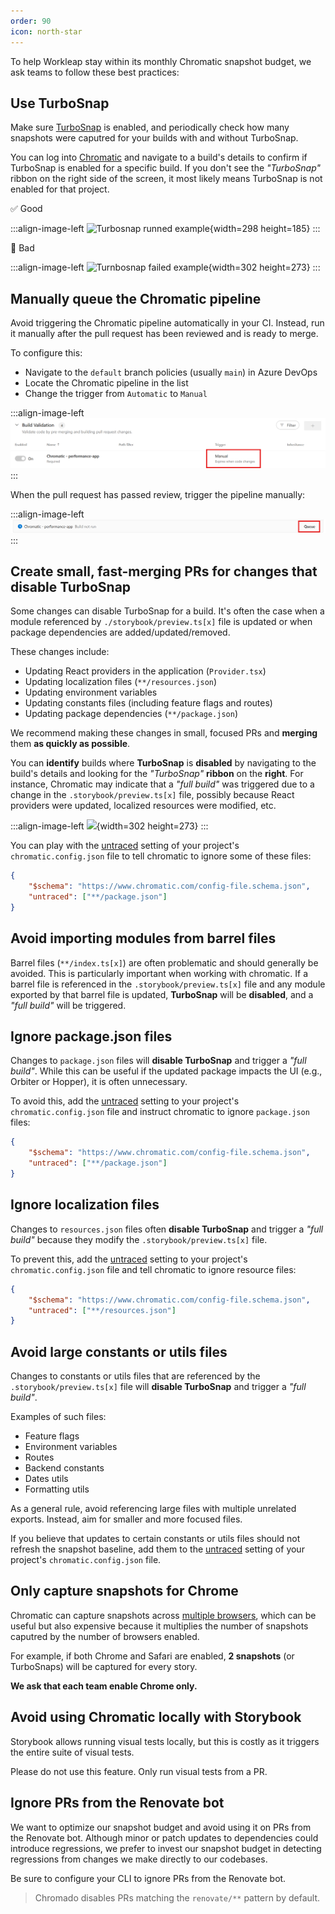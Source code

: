 ```yaml
---
order: 90
icon: north-star
---
```


To help Workleap stay within its monthly Chromatic snapshot budget, we ask teams to follow these best practices:

## Use TurboSnap

Make sure [TurboSnap](https://www.chromatic.com/docs/turbosnap/) is enabled, and periodically check how many snapshots were caputred for your builds with and without TurboSnap.

You can log into [Chromatic](https://www.chromatic.com/) and navigate to a build's details to confirm if TurboSnap is enabled for a specific build. If you don't see the _"TurboSnap"_ ribbon on the right side of the screen, it most likely means TurboSnap is not enabled for that project.

:white_check_mark: Good

:::align-image-left
![Turbosnap runned example](./static/turbosnap-good.png){width=298 height=185}
:::

:no_entry_sign: Bad

:::align-image-left
![Turnbosnap failed example](./static/turbosnap-bad.png){width=302 height=273}
:::

## Manually queue the Chromatic pipeline

Avoid triggering the Chromatic pipeline automatically in your CI. Instead, run it manually after the pull request has been reviewed and is ready to merge.

To configure this:

- Navigate to the `default` branch policies (usually `main`) in Azure DevOps
- Locate the Chromatic pipeline in the list
- Change the trigger from `Automatic` to `Manual`

:::align-image-left
![How to manually change the trigger for the Chromatic pipeline in Azure DevOps](./static/ado-manual-trigger.png)
:::

When the pull request has passed review, trigger the pipeline manually:

:::align-image-left
![Manual queue button in Azure DevOps interface](./static/ado-manual-queue.png)
:::

## Create small, fast-merging PRs for changes that disable TurboSnap

Some changes can disable TurboSnap for a build. It's often the case when a module referenced by `./storybook/preview.ts[x]` file is updated or when package dependencies are added/updated/removed.

These changes include:

- Updating React providers in the application (`Provider.tsx`)
- Updating localization files (`**/resources.json`)
- Updating environment variables
- Updating constants files (including feature flags and routes)
- Updating package dependencies (`**/package.json`)

We recommend making these changes in small, focused PRs and **merging** them **as quickly as possible**.

You can **identify** builds where **TurboSnap** is **disabled** by navigating to the build's details and looking for the _"TurboSnap"_ **ribbon** on the **right**. For instance, Chromatic may indicate that a _"full build"_ was triggered due to a change in the `.storybook/preview.ts[x]` file, possibly because React providers were updated, localized resources were modified, etc.

:::align-image-left
![](./static/turbosnap-bad.png){width=302 height=273}
:::

You can play with the [untraced](https://www.chromatic.com/docs/configure/#untraced) setting of your project's `chromatic.config.json` file to tell chromatic to ignore some of these files:

```json chromatic.config.json
{
    "$schema": "https://www.chromatic.com/config-file.schema.json",
    "untraced": ["**/package.json"]
}
```

## Avoid importing modules from barrel files

Barrel files (`**/index.ts[x]`) are often problematic and should generally be avoided. This is particularly important when working with chromatic. If a barrel file is referenced in the `.storybook/preview.ts[x]` file and any module exported by that barrel file is updated, **TurboSnap** will be **disabled**, and a _"full build"_ will be triggered.

## Ignore package.json files

Changes to `package.json` files will **disable TurboSnap** and trigger a _"full build"_. While this can be useful if the updated package impacts the UI (e.g., Orbiter or Hopper), it is often unnecessary.

To avoid this, add the [untraced](https://www.chromatic.com/docs/configure/#untraced) setting to your project's `chromatic.config.json` file and instruct chromatic to ignore `package.json` files:

```json chromatic.config.json
{
    "$schema": "https://www.chromatic.com/config-file.schema.json",
    "untraced": ["**/package.json"]
}
```

## Ignore localization files

Changes to `resources.json` files often **disable TurboSnap** and trigger a _"full build"_ because they modify the `.storybook/preview.ts[x]` file.

To prevent this, add the [untraced](https://www.chromatic.com/docs/configure/#untraced) setting to your project's `chromatic.config.json` file and tell chromatic to ignore resource files:

```json chromatic.config.json
{
    "$schema": "https://www.chromatic.com/config-file.schema.json",
    "untraced": ["**/resources.json"]
}
```

## Avoid large constants or utils files

Changes to constants or utils files that are referenced by the `.storybook/preview.ts[x]` file will **disable TurboSnap** and trigger a _"full build"_.

Examples of such files:

- Feature flags
- Environment variables
- Routes
- Backend constants
- Dates utils
- Formatting utils

As a general rule, avoid referencing large files with multiple unrelated exports. Instead, aim for smaller and more focused files.

If you believe that updates to certain constants or utils files should not refresh the snapshot baseline, add them to the [untraced](https://www.chromatic.com/docs/configure/#untraced) setting of your project's `chromatic.config.json` file.

## Only capture snapshots for Chrome

Chromatic can capture snapshots across [multiple browsers](https://www.chromatic.com/docs/browsers/), which can be useful but also expensive because it multiplies the number of snapshots caputred by the number of browsers enabled.

For example, if both Chrome and Safari are enabled, **2 snapshots** (or TurboSnaps) will be captured for every story.

**We ask that each team enable Chrome only.**

## Avoid using Chromatic locally with Storybook

Storybook allows running visual tests locally, but this is costly as it triggers the entire suite of visual tests.

Please do not use this feature. Only run visual tests from a PR.

## Ignore PRs from the Renovate bot

We want to optimize our snapshot budget and avoid using it on PRs from the Renovate bot. Although minor or patch updates to dependencies could introduce regressions, we prefer to invest our snapshot budget in detecting regressions from changes we make directly to our codebases.

Be sure to configure your CLI to ignore PRs from the Renovate bot.

> Chromado disables PRs matching the `renovate/**` pattern by default.
